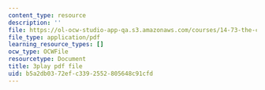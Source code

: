 ```yaml
---
content_type: resource
description: ''
file: https://ol-ocw-studio-app-qa.s3.amazonaws.com/courses/14-73-the-challenge-of-world-poverty-spring-2011/b5a2db0372efc3392552805648c91cfd_FLwiEHSEQt8.pdf
file_type: application/pdf
learning_resource_types: []
ocw_type: OCWFile
resourcetype: Document
title: 3play pdf file
uid: b5a2db03-72ef-c339-2552-805648c91cfd
---
```

